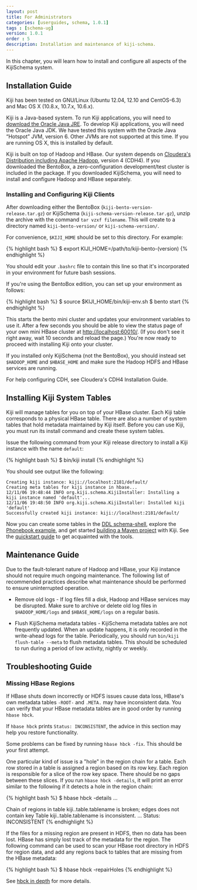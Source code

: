 ```yaml
---
layout: post
title: For Administrators
categories: [userguides, schema, 1.0.1]
tags : [schema-ug]
version: 1.0.1
order : 5
description: Installation and maintenance of kiji-schema.
---
```


In this chapter, you will learn how to install and configure all aspects
of the KijiSchema system.

## Installation Guide<a id="installation"> </a>

Kiji has been tested on GNU/Linux (Ubuntu 12.04, 12.10 and CentOS-6.3)
and Mac OS X (10.8.x, 10.7.x, 10.6.x).

Kiji is a Java-based system. To run Kiji applications, you will need to
[download the Oracle Java JRE](http://www.oracle.com/technetwork/java/javase/downloads/index.html).
To develop Kiji applications, you will
need the Oracle Java JDK. We have tested this system with the Oracle
Java “Hotspot” JVM, version 6. Other JVMs are not supported at this
time. If you are running OS X, this is installed by default.

Kiji is built on top of Hadoop and HBase. Our system depends on
[Cloudera's Distribution including Apache Hadoop](https://ccp.cloudera.com/display/SUPPORT/Downloads), version 4 (CDH4).
If you downloaded the BentoBox, a zero-configuration development/test
cluster is included in the package. If you downloaded KijiSchema, you
will need to install and configure Hadoop and HBase separately.

### Installing and Configuring Kiji Clients<a name="installingclients"> </a>

After downloading either the BentoBox
(`kiji-bento-version-release.tar.gz`) or KijiSchema
(`kiji-schema-version-release.tar.gz`), unzip the archive with the
command `tar vzxf filename`. This will create to a directory named
`kiji-bento-version/` or `kiji-schema-version/`.

For convenience, `$KIJI_HOME` should be set to this directory. For
example:

{% highlight bash %}
$ export KIJI_HOME=/path/to/kiji-bento-(version)
{% endhighlight %}

You should edit your `.bashrc` file to contain this line so that it's
incorporated in your environment for future bash sessions.

If you're using the BentoBox edition, you can set up your environment as
follows:

{% highlight bash %}
$ source $KIJI_HOME/bin/kiji-env.sh
$ bento start
{% endhighlight %}

This starts the bento mini cluster and updates your environment variables
to use it. After a few seconds you should be able to view the status
page of your own mini HBase cluster at [http://localhost:60010/](http://localhost:60010/). (If
you don't see it right away, wait 10 seconds and reload the page.)
You're now ready to proceed with installing Kiji onto your cluster.

If you installed only KijiSchema (not the BentoBox), you should instead
set `$HADOOP_HOME` and `$HBASE_HOME` and make sure the Hadoop HDFS and
HBase services are running.

For help configuring CDH, see Cloudera's CDH4 Installation Guide.

## Installing Kiji System Tables

Kiji will manage tables for you on top of your HBase cluster. Each Kiji
table corresponds to a physical HBase table. There are also a number of
system tables that hold metadata maintained by Kiji itself. Before you
can use Kiji, you must run its install command and create these system
tables.

Issue the following command from your Kiji release directory to install
a Kiji instance with the name `default`:

{% highlight bash %}
$ bin/kiji install
{% endhighlight %}

You should see output like the following:

    Creating kiji instance: kiji://localhost:2181/default/
    Creating meta tables for kiji instance in hbase...
    12/11/06 19:48:44 INFO org.kiji.schema.KijiInstaller: Installing a kiji instance named 'default'...
    12/11/06 19:48:50 INFO org.kiji.schema.KijiInstaller: Installed kiji 'default'
    Successfully created kiji instance: kiji://localhost:2181/default/

Now you can create some tables in the
[DDL schema-shell]({{site.userguide_schema_1_0_1}}/schema-shell-ddl-ref), explore the
[Phonebook example]({{site.tutorial_phonebook_1_0_0}}/phonebook-tutorial), and get started
[building a Maven project](http://www.kiji.org/get-started-with-maven) with
Kiji. See the
[quickstart guide](http://www.kiji.org/getstarted/#Quick_Start_Guide) to get
acquainted with the tools.

## Maintenance Guide

Due to the fault-tolerant nature of Hadoop and HBase, your Kiji instance
should not require much ongoing maintenance. The following list of
recommended practices describe what maintenance should be performed to
ensure uninterrupted operation.

+  Remove old logs - If log files fill a disk, Hadoop and HBase services may be
   disrupted. Make sure to archive or delete old log files in `$HADOOP_HOME/logs`
   and `$HBASE_HOME/logs` on a regular basis.

+  Flush KijiSchema metadata tables - KijiSchema metadata tables are not frequently
   updated. When an update happens, it is only recorded in the write-ahead logs
   for the table. Periodically, you should run `bin/kiji flush-table --meta` to
   flush metadata tables. This should be scheduled to run during a period of
   low activity, nightly or weekly.

## Troubleshooting Guide

### Missing HBase Regions<a name="trouble.data.access"> </a>

If HBase shuts down incorrectly or HDFS issues cause data loss, HBase's own
metadata tables `-ROOT-` and `.META.` may have inconsistent data. You can verify
that your HBase metadata tables are in good order by running `hbase hbck`.

If `hbase hbck` prints `Status: INCONSISTENT`,
the advice in this section may help you restore functionality.

Some problems can be fixed by running `hbase hbck -fix`.
This should be your first attempt.

One particular kind of issue is a "hole" in the region chain for a table.  Each
row stored in a table is assigned a region based on its row key. Each region is
responsible for a slice of the row key space.  There should be no gaps between
these slices. If you run `hbase hbck -details`, it will print an error similar
to the following if it detects a hole in the region chain:

{% highlight bash %}
$ hbase hbck -details
...

Chain of regions in table kiji..table.tablename is broken; edges does not contain key
Table kiji..table.tablename is inconsistent.
...
Status: INCONSISTENT
{% endhighlight %}

If the files for a missing region are present in HDFS, then no data has been
lost.  HBase has simply lost track of the metadata for the region.  The
following command can be used to scan your HBase root directory in HDFS for
region data, and add any regions back to tables that are missing from the HBase
metadata:

{% highlight bash %}
$ hbase hbck -repairHoles
{% endhighlight %}

See [hbck in depth](http://hbase.apache.org/book/hbck.in.depth.html) for more
details.
